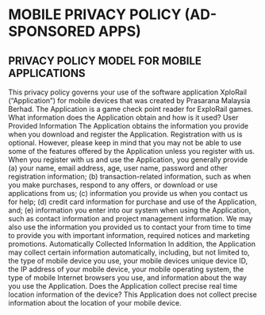 # MOBILE PRIVACY POLICY (AD-SPONSORED APPS)
## PRIVACY POLICY MODEL FOR MOBILE APPLICATIONS
This privacy policy governs your use of the software application XploRail (“Application”) for
mobile devices that was created by Prasarana Malaysia Berhad. The Application is a game check
point reader for ExploRail games.
What information does the Application obtain and how is it used?
User Provided Information
The Application obtains the information you provide when you download and register the
Application. Registration with us is optional. However, please keep in mind that you may not be
able to use some of the features offered by the Application unless you register with us.
When you register with us and use the Application, you generally provide (a) your name, email
address, age, user name, password and other registration information; (b) transaction-related
information, such as when you make purchases, respond to any offers, or download or use
applications from us; (c) information you provide us when you contact us for help; (d) credit card
information for purchase and use of the Application, and; (e) information you enter into our system
when using the Application, such as contact information and project management information.
We may also use the information you provided us to contact your from time to time to provide
you with important information, required notices and marketing promotions.
Automatically Collected Information
In addition, the Application may collect certain information automatically, including, but not
limited to, the type of mobile device you use, your mobile devices unique device ID, the IP
address of your mobile device, your mobile operating system, the type of mobile Internet browsers
you use, and information about the way you use the Application.
Does the Application collect precise real time location information of the device?
This Application does not collect precise information about the location of your mobile device. 